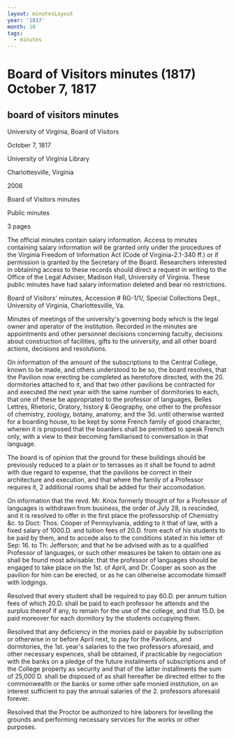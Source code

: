 ```yaml
---
layout: minutesLayout
year: '1817'
month: 10
tags:
  - minutes
---
```

Board of Visitors minutes (1817) October 7, 1817
================================================

board of visitors minutes
-------------------------

University of Virginia, Board of Visitors

October 7, 1817

University of Virginia Library

Charlottesville, Virginia

2006

Board of Visitors minutes

Public minutes

3 pages

The official minutes contain salary information. Access to minutes containing salary information will be granted only under the procedures of the Virginia Freedom of Information Act (Code of Virginia-2.1-340 ff.) or if permission is granted by the Secretary of the Board. Researchers interested in obtaining access to these records should direct a request in writing to the Office of the Legal Adviser, Madison Hall, University of Virginia. These public minutes have had salary information deleted and bear no restrictions.

Board of Visitors' minutes, Accession # RG-1/1/, Special Collections Dept., University of Virginia, Charlottesville, Va.

Minutes of meetings of the university's governing body which is the legal owner and operator of the institution. Recorded in the minutes are appointments and other personnel decisions concerning faculty, decisions about construction of facilities, gifts to the university, and all other board actions, decisions and resolutions.

On information of the amount of the subscriptions to the Central College, known to be made, and others understood to be so, the board resolves, that the Pavilion now erecting be completed as heretofore directed, with the 20. dormitories attached to it, and that two other pavilions be contracted for and executed the next year with the same number of dormitories to each, that one of these be appropriated to the professor of languages, Belles Lettres, Rhetoric, Oratory, history & Geography, one other to the professor of chemistry, zoology, botany, anatomy, and the 3d. until otherwise wanted for a boarding house, to be kept by some French family of good character, wherein it is proposed that the boarders shall be permitted to speak French only, with a view to their becoming familiarised to conversation in that language.

The board is of opinion that the ground for these buildings should be previously reduced to a plain or to terrasses as it shall be found to admit with due regard to expense, that the pavilions be correct in their architecture and execution, and that where the family of a Professor requires it, 2 additional rooms shall be added for their accomodation.

On information that the revd. Mr. Knox formerly thought of for a Professor of languages is withdrawn from business, the order of July 28, is rescinded, and it is resolved to offer in the first place the professorship of Chemistry &c. to Doct: Thos. Cooper of Pennsylvania, adding to it that of law, with a fixed salary of 1000.D. and tuition fees of 20.D. from each of his students to be paid by them, and to accede also to the conditions stated in his letter of Sep: 16. to Th: Jefferson; and that he be advised with as to a qualified Professor of languages, or such other measures be taken to obtain one as shall be found most advisable: that the professor of languages should be engaged to take place on the 1st. of April, and Dr. Cooper as soon as the pavilion for him can be erected, or as he can otherwise accomodate himself with lodgings.

Resolved that every student shall be required to pay 60.D. per annum tuition fees of which 20.D. shall be paid to each professor he attends and the surplus thereof if any, to remain for the use of the college, and that 15.D. be paid moreover for each dormitory by the students occupying them.

Resolved that any deficiency in the monies paid or payable by subscription or otherwise in or before April next, to pay for the Pavilions, and dormitories, the 1st. year's salaries to the two professors aforesaid, and other necessary expences, shall be obtained, if practicable by negociation with the banks on a pledge of the future instalments of subscriptions and of the College property as security and that of the latter installments the sum of 25,000 D. shall be disposed of as shall hereafter be directed either to the commonwealth or the banks or some other safe monied institution, on an interest sufficient to pay the annual salaries of the 2. professors aforesaid forever.

Resolved that the Proctor be authorized to hire laborers for levelling the grounds and performing necessary services for the works or other purposes.
